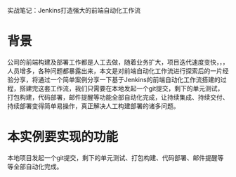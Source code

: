实战笔记：Jenkins打造强大的前端自动化工作流

# 背景
公司的前端构建及部署工作都是人工去做，随着业务扩大，项目迭代速度变快，，，人员增多，各种问题都暴露出来，本文是对前端自动化工作流进行探索后的一片经验分享，将通过一个简单案例分享一下基于Jenkins的前端自动化工作流搭建的过程，搭建完这套工作流，我们只需要在本地发起一个git提交，剩下的单元测试，打包构建，代码部署，邮件提醒等功能全部自动化完成，让持续集成、持续交付、持续部署变得简单易操作，真正解决人工构建部署的诸多问题。

# 本实例要实现的功能
本地项目发起一个git提交，剩下的单元测试、打包构建、代码部署、邮件提醒等等全部自动化完成。
